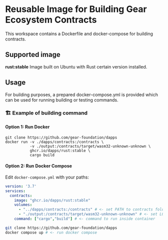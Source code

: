 # Reusable Image for Building Gear Ecosystem Contracts

This workspace contains a Dockerfile and docker-compose for building contracts.

## Supported image

**rust:stable**
Image built on Ubuntu with Rust certain version installed.

## Usage

For building purposes, a prepared docker-compose.yml is provided which can be used for running building or testing commands.

### 🏗️ Example of building command

#### Option 1: Run Docker

```
git clone https://github.com/gear-foundation/dapps
docker run -v ./dapps/contracts:/contracts \
           -v ./output:/contracts/target/wasm32-unknown-unknown \
           ghcr.io/dapps/rust:stable \
           cargo build
```

#### Option 2: Run Docker Compose

Edit `docker-compose.yml` with your paths:
```yaml
version: '3.7'
services:
  contracts:
    image: "ghcr.io/dapps/rust:stable"
    volumes:
      - "../dapps/contracts:/contracts" # <- set PATH to contracts folder on hosts where docker-compose wiil be runned
      - "./output:/contracts/target/wasm32-unknown-unknown" # <- set LOCAL_PATH to output directory
    command: ["cargo","build"] # <- command to run inside container
```

```sh
git clone https://github.com/gear-foundation/dapps
docker compose up # <- run docker compose
```